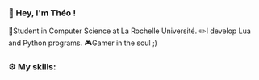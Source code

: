 ### 👋 Hey, I'm Théo ! 
💼Student in Computer Science at La Rochelle Université.
✏️I develop Lua and Python programs. 
🎮Gamer in the soul ;)

### ⚙️ My skills: 


<!--
**TheStarnix/TheStarnix** is a ✨ _special_ ✨ repository because its `README.md` (this file) appears on your GitHub profile.

Here are some ideas to get you started:

- 🔭 I’m currently working on ...
- 🌱 I’m currently learning ...
- 👯 I’m looking to collaborate on ...
- 🤔 I’m looking for help with ...
- 💬 Ask me about ...
- 📫 How to reach me: ...
- 😄 Pronouns: ...
- ⚡ Fun fact: ...
-->
